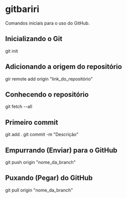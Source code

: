 # gitbariri
Comandos iniciais para o uso do GitHub.

## Inicializando o Git
git init

## Adicionando a origem do repositório
gir remote add origin "link_do_repositório"

## Conhecendo o repositório
git fetch --all

## Primeiro commit
git add .
git commit -m "Descrição"

## Empurrando (Enviar) para o GitHub 
git push origin "nome_da_branch"

## Puxando (Pegar) do GitHub
git pull origin "nome_da_branch"
